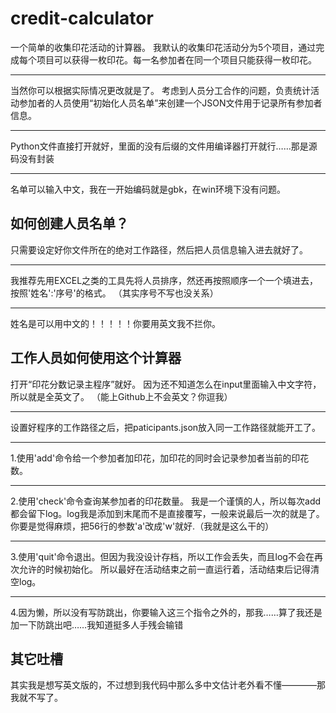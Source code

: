 # credit-calculator
一个简单的收集印花活动的计算器。
我默认的收集印花活动分为5个项目，通过完成每个项目可以获得一枚印花。每一名参加者在同一个项目只能获得一枚印花。
***
当然你可以根据实际情况更改就是了。
考虑到人员分工合作的问题，负责统计活动参加者的人员使用“初始化人员名单”来创建一个JSON文件用于记录所有参加者信息。
***
Python文件直接打开就好，里面的没有后缀的文件用编译器打开就行……那是源码没有封装
***
名单可以输入中文，我在一开始编码就是gbk，在win环境下没有问题。
## 如何创建人员名单？
只需要设定好你文件所在的绝对工作路径，然后把人员信息输入进去就好了。
***
我推荐先用EXCEL之类的工具先将人员排序，然还再按照顺序一个一个填进去，按照'姓名':'序号'的格式。
（其实序号不写也没关系）
***
姓名是可以用中文的！！！！！你要用英文我不拦你。
## 工作人员如何使用这个计算器
打开“印花分数记录主程序”就好。
因为还不知道怎么在input里面输入中文字符，所以就是全英文了。
（能上Github上不会英文？你逗我）
***
设置好程序的工作路径之后，把paticipants.json放入同一工作路径就能开工了。
***
1.使用'add'命令给一个参加者加印花，加印花的同时会记录参加者当前的印花数。
***
2.使用'check'命令查询某参加者的印花数量。
我是一个谨慎的人，所以每次add都会留下log。log我是添加到末尾而不是直接覆写，一般来说最后一次的就是了。
你要是觉得麻烦，把56行的参数'a'改成'w'就好.（我就是这么干的）
***
3.使用'quit'命令退出。但因为我没设计存档，所以工作会丢失，而且log不会在再次允许的时候初始化。
所以最好在活动结束之前一直运行着，活动结束后记得清空log。
***
4.因为懒，所以没有写防跳出，你要输入这三个指令之外的，那我……算了我还是加一下防跳出吧……我知道挺多人手残会输错
## 其它吐槽
其实我是想写英文版的，不过想到我代码中那么多中文估计老外看不懂————那我就不写了。
